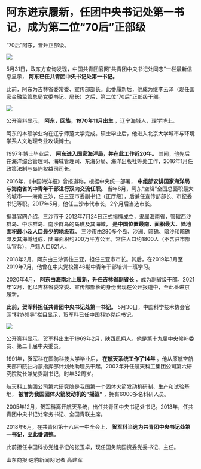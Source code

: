 # 阿东进京履新，任团中央书记处第一书记，成为第二位“70后”正部级

“70后”阿东，晋升正部级。

![](https://inews.gtimg.com/news_bt/ONk9NEQvfB1JGQrmoLfHTWwNRC6LSSu1uJLWY8TsNTGqgAA/1000)

5月31日，政东方查询发现，中国共青团官网“共青团中央书记处同志”一栏最新信息显示， **阿东已任共青团中央书记处第一书记。**

此前，阿东为吉林省委常委、宣传部部长。此番履新后，他成为继李云泽（现任国家金融监管总局党委书记、局长）之后，第二位“70后”正部级干部。

![](https://inews.gtimg.com/news_bt/OUwfv__zFhm9lIjYrFUvfq6sjC4U3_HUTmm1aekqbgUjYAA/1000)

公开资料显示， **阿东，回族，1970年11月出生** ，辽宁海城人，理学博士。

阿东的本硕学业均在辽宁师范大学完成。硕士毕业后，他进入北京大学城市与环境学系人文地理专业攻读博士。

1997年博士毕业后， **阿东进入国家海洋局，并在此工作近20年。**
其间，他先后在海洋综合管理司、海域管理司、东海分局、海洋出版社等处工作，2016年1月任政策法制与岛屿权益司司长。

2016年，《中国海洋报》曾报道称，根据中央统一部署， **中组部安排国家海洋局与海南省的中青年干部进行双向交流任职。**
当年8月，阿东“空降”全国总面积最大的城市——海南三沙，任三亚市委副书记（正厅级），后兼任宣传部部长、市纪委书记等职。2017年5月，他任三沙市代市长，2个月后当选市长。

据其官网介绍，三沙市于 2012年7月24日正式揭牌成立，隶属海南省，管辖西沙群岛、中沙群岛、南沙群岛的岛礁及其海域，
**是中国位置最南、面积最大、陆地面积最小及人口最少的地级市。**
三沙市由280多个岛、沙洲、暗礁、暗沙和暗礁滩及其海域组成，陆海面积约200万平方公里。常住人口约1800人（不含驻市部队官兵），户籍人口621人。

2018年2月，阿东由三沙调往三亚，担任三亚市市长。其后，在2019年3月至2019年7月，他曾在中央党校第46期中青年干部培训一班学习。

2020年4月， **阿东由海南北上履新，升任吉林省副省长**
，成为副省级干部。2021年12月，他以吉林省委常委、宣传部部长的身份出现在公开报道中，至此番进京履新。

**此前，贺军科担任共青团中央书记处第一书记。** 5月30日，中国科学技术协会官网“科协领导”栏目显示，贺军科已任中国科协党组书记。

![](https://inews.gtimg.com/news_bt/Op3vmdR_NSphLX8W1-Y_z3X2gw0PAnwU2J3XaUF6xTf1kAA/1000)

公开资料显示，贺军科出生于1969年2月，陕西凤翔人。他是第十九届中央候补委员、第二十届中央委员。

1991年，贺军科在国防科技大学毕业后， **在航天系统工作了14年**
。他从原航空航天部四院驻内蒙指挥部计划处助理员干起，2002年升任航天科工集团公司第六研究院院长兼党委副书记，时年32周岁。

航天科工集团公司第六研究院是我国第一个固体火箭发动机研制、生产和试验基地， **被誉为我国固体火箭发动机的“摇篮”** ，拥有6000多名科研人员。

2005年12月，贺军科离开航天系统，出任共青团中央书记处书记。2013年，任共青团中央书记处常务书记、全国青联主席。

2018年6月，在共青团第十八届一中全会上， **贺军科当选为共青团中央书记处第一书记，至此番调整。**

此前担任中国科协党组书记的张玉卓，现任国务院国资委党委书记、主任。

山东商报·速豹新闻网记者 高建军

